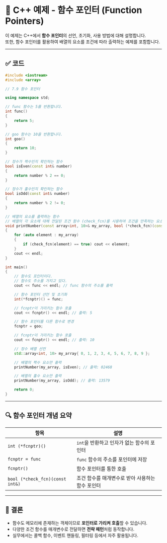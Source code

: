 # 📘 C++ 예제 - 함수 포인터 (Function Pointers)

이 예제는 C++에서 **함수 포인터**의 선언, 초기화, 사용 방법에 대해 설명합니다.  
또한, 함수 포인터를 활용하여 배열의 요소를 조건에 따라 출력하는 예제를 포함합니다.

---

## ✅ 코드

```cpp
#include <iostream>
#include <array>

// 7.9 함수 포인터

using namespace std;

// func 함수는 5를 반환합니다.
int func()
{
    return 5;
}

// goo 함수는 10을 반환합니다.
int goo()
{
    return 10;
}

// 정수가 짝수인지 확인하는 함수
bool isEven(const int& number)
{
    return number % 2 == 0;
}

// 정수가 홀수인지 확인하는 함수
bool isOdd(const int& number)
{
    return number % 2 != 0;
}

// 배열의 요소를 출력하는 함수
// 배열의 각 요소에 대해 전달된 조건 함수 (check_fcn)를 사용하여 조건을 만족하는 요소만 출력합니다.
void printNumber(const array<int, 10>& my_array, bool (*check_fcn)(const int&))
{
    for (auto element : my_array)
    {
        if (check_fcn(element) == true) cout << element;
    }
    cout << endl;
}

int main()
{
    // 함수도 포인터이다.
    // 함수도 주소를 가지고 있다.
    cout << func << endl; // func 함수의 주소를 출력

    // 함수 포인터 선언 및 초기화
    int(*fcnptr)() = func;

    // fcnptr이 가리키는 함수 호출
    cout << fcnptr() << endl; // 출력: 5

    // 함수 포인터를 다른 함수로 변경
    fcnptr = goo;

    // fcnptr이 가리키는 함수 호출
    cout << fcnptr() << endl; // 출력: 10

    // 정수 배열 선언
    std::array<int, 10> my_array{ 0, 1, 2, 3, 4, 5, 6, 7, 8, 9 };

    // 배열의 짝수 요소만 출력
    printNumber(my_array, isEven); // 출력: 02468

    // 배열의 홀수 요소만 출력
    printNumber(my_array, isOdd); // 출력: 13579

    return 0;
}
```

---

## 🔍 함수 포인터 개념 요약

| 항목 | 설명 |
|------|------|
| `int (*fcnptr)()` | `int`을 반환하고 인자가 없는 함수의 포인터 |
| `fcnptr = func` | `func` 함수의 주소를 포인터에 저장 |
| `fcnptr()` | 함수 포인터를 통한 호출 |
| `bool (*check_fcn)(const int&)` | 조건 함수를 매개변수로 받아 사용하는 함수 포인터 |

---

## 📌 결론

- 함수도 메모리에 존재하는 객체이므로 **포인터로 가리켜 호출**할 수 있습니다.
- 다양한 조건 함수를 매개변수로 전달하면 **전략 패턴**처럼 동작합니다.
- 실무에서는 콜백 함수, 이벤트 핸들링, 필터링 등에서 자주 활용됩니다.
